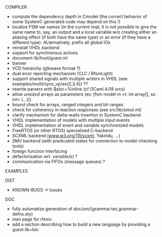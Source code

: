 COMPILER

- compute the dependency depth in Cmodel (the correct behavior of some SystemC generated code may depend on this !)
- localize FSM var names (in the current impl, it is not possible to give the same name to, say, an
  output and a local variable w/o creating either an aliasing effect (if both have the same type) or
  an error (if they have a different type). ALternatively, prefix all global IOs 
- reinstall VHDL backend
- support for synchronous actions
- document lib/host/guest.ml
- banner
- VCD hierarchy (gtkwave format ?)
- dual error reporting mechanism (CLC / RfsmLight)
- support shared signals with multiple writers in VHDL (see examples/multi/sync_vp/ex{2,3,4}) ??
- rewrite parsers with $sloc+%inline (cf OCaml 4.08 srcs)
- allow _unsized_ arrays as parameters (ex: [fsm model m <t: int array[], sz: int> (...)])
- bound check for arrays, ranged integers and bit ranges
- check for coherency in reaction responses (see src/lib/simul.ml)
- clarify mechanism for delta-waits insertion in SystemC backend
- VHDL implementation of models with multiple input events
- VHDL implementation of event and variable synchronized models
- FreeRTOS (or other RTOS) specialized C-backend
- SCXML backend (www.w3.org/TR/scxml, Yakindu, ...)
- SMV backend (with predicated states for connection to model-checking tools)
- foreign function interfacing
- defactorisation wrt. variable(s) ?
- communication via FIFOs (message queues) ?

EXAMPLES

DIST

- KNOWN-BUGS -> Issues

DOC
- fully automatize generation of doc/um/{grammar.tex,grammar-defns.sty}
- man page for rfsmc
- add a section describing how to build a new language by providing a guest lib+bin
